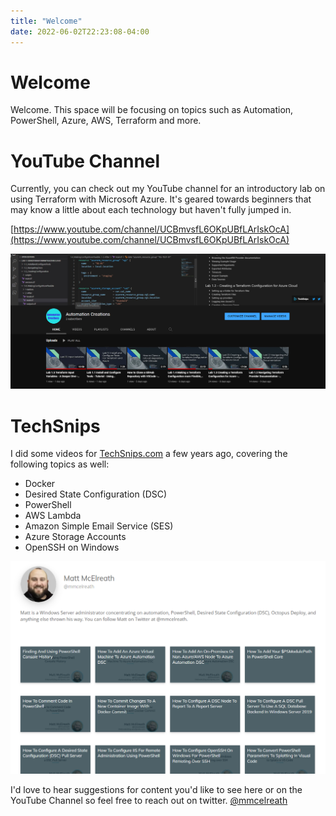 ```yaml
---
title: "Welcome"
date: 2022-06-02T22:23:08-04:00
---
```


# Welcome

Welcome. This space will be focusing on topics such as Automation, PowerShell, Azure, AWS, Terraform and more. 

# YouTube Channel

Currently, you can check out my YouTube channel for an introductory lab on using Terraform with Microsoft Azure. It's geared towards beginners that may know a little about each technology but haven't fully jumped in.

[https://www.youtube.com/channel/UCBmvsfL6OKpUBfLArIskOcA](https://www.youtube.com/channel/UCBmvsfL6OKpUBfLArIskOcA)

[![Automation Creations YouTube Channel](../images/YouTubeChannel.png)](https://www.youtube.com/channel/UCBmvsfL6OKpUBfLArIskOcA "Automation Creations YouTube Channel")

# TechSnips

I did some videos for [TechSnips.com](https://techsnips.io/contributors/matt-mcelreath/) a few years ago, covering the following topics as well:

- Docker
- Desired State Configuration (DSC)
- PowerShell
- AWS Lambda
- Amazon Simple Email Service (SES)
- Azure Storage Accounts
- OpenSSH on Windows

[![TechSnips Contributor Page](../images/TechSnipsPage.png)](https://techsnips.io/contributors/matt-mcelreath/ "TechSnips Contributor Page")

I'd love to hear suggestions for content you'd like to see here or on the YouTube Channel so feel free to reach out on twitter. [@mmcelreath](https://twitter.com/Mmcelreath)